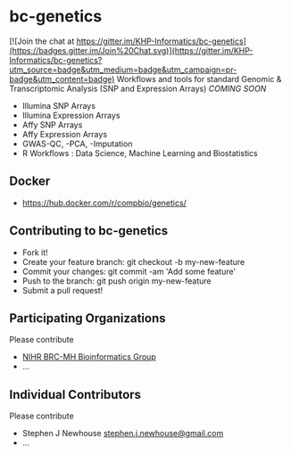 # bc-genetics

[![Join the chat at https://gitter.im/KHP-Informatics/bc-genetics](https://badges.gitter.im/Join%20Chat.svg)](https://gitter.im/KHP-Informatics/bc-genetics?utm_source=badge&utm_medium=badge&utm_campaign=pr-badge&utm_content=badge)
Workflows and tools for standard Genomic &amp; Transcriptomic Analysis (SNP and Expression Arrays)
*COMING SOON*  

- Illumina SNP Arrays 
- Illumina Expression Arrays  
- Affy SNP Arrays  
- Affy Expression Arrays  
- GWAS-QC, -PCA, -Imputation
- R Workflows : Data Science, Machine Learning and Biostatistics  

## Docker
- https://hub.docker.com/r/compbio/genetics/  

## Contributing to bc-genetics
- Fork it!
- Create your feature branch: git checkout -b my-new-feature
- Commit your changes: git commit -am 'Add some feature'
- Push to the branch: git push origin my-new-feature
- Submit a pull request!

## Participating Organizations
Please contribute  

- [NIHR BRC-MH Bioinformatics Group](https://github.com/KHP-Informatics)  
- ...

## Individual Contributors
Please contribute  

- Stephen J Newhouse <stephen.j.newhouse@gmail.com>  
- ...
